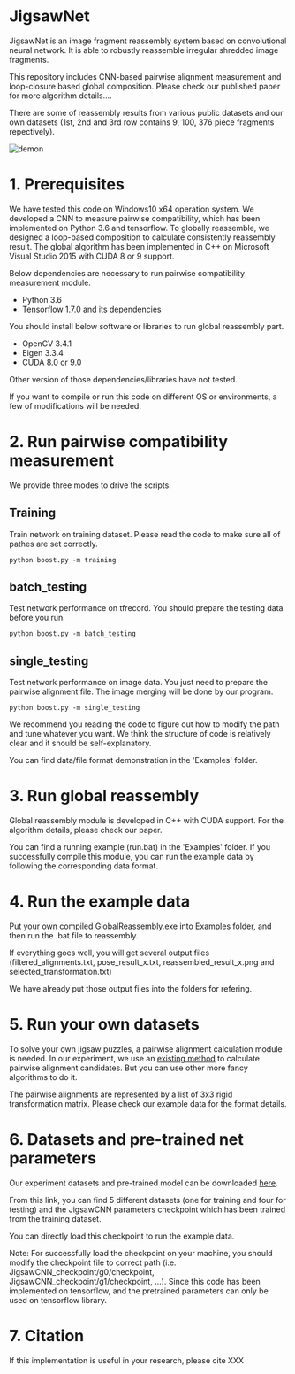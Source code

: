 # JigsawNet

JigsawNet is an image fragment reassembly system based on convolutional neural network. It is able to robustly reassemble irregular shredded image fragments.

This repository includes CNN-based pairwise alignment measurement and loop-closure based global composition. Please check our published paper for more algorithm details....

There are some of reassembly results from various public datasets and our own datasets (1st, 2nd and 3rd row contains 9, 100, 376 piece fragments repectively).

![demon](https://raw.githubusercontent.com/Lecanyu/JigsawNet/master/Examples/demo.png)





# 1. Prerequisites

We have tested this code on Windows10 x64 operation system.
We developed a CNN to measure pairwise compatibility, which has been implemented on Python 3.6 and tensorflow.
To globally reassemble, we designed a loop-based composition to calculate consistently reassembly result. The global algorithm has been implemented in C++ on Microsoft Visual Studio 2015 with CUDA 8 or 9 support. 

Below dependencies are necessary to run pairwise compatibility measurement module.
* Python 3.6
* Tensorflow 1.7.0 and its dependencies

You should install below software or libraries to run global reassembly part.
* OpenCV 3.4.1
* Eigen 3.3.4
* CUDA 8.0 or 9.0

Other version of those dependencies/libraries have not tested.

If you want to compile or run this code on different OS or environments, a few of modifications will be needed.



# 2. Run pairwise compatibility measurement

We provide three modes to drive the scripts. 

Training
------------
Train network on training dataset. Please read the code to make sure all of pathes are set correctly.
```
python boost.py -m training
```

batch_testing
------------
Test network performance on tfrecord. You should prepare the testing data before you run.
```
python boost.py -m batch_testing
```

single_testing
------------
Test network performance on image data. You just need to prepare the pairwise alignment file. The image merging will be done by our program.
```
python boost.py -m single_testing
```

We recommend you reading the code to figure out how to modify the path and tune whatever you want. We think the structure of code is relatively clear and it should be self-explanatory.

You can find data/file format demonstration in the 'Examples' folder.


# 3. Run global reassembly

Global reassembly module is developed in C++ with CUDA support. For the algorithm details, please check our paper.

You can find a running example (run.bat) in the 'Examples' folder. 
If you successfully compile this module, you can run the example data by following the corresponding data format.


# 4. Run the example data

Put your own compiled GlobalReassembly.exe into Examples folder, and then run the .bat file to reassembly.

If everything goes well, you will get several output files (filtered_alignments.txt, pose_result_x.txt, reassembled_result_x.png and selected_transformation.txt)

We have already put those output files into the folders for refering. 

# 5. Run your own datasets

To solve your own jigsaw puzzles, a pairwise alignment calculation module is needed. In our experiment, we use an [existing method](http://citeseerx.ist.psu.edu/viewdoc/download?doi=10.1.1.683.4733&rep=rep1&type=pdf) to calculate pairwise alignment candidates. But you can use other more fancy algorithms to do it.

The pairwise alignments are represented by a list of 3x3 rigid transformation matrix. Please check our example data for the format details.


# 6. Datasets and pre-trained net parameters
Our experiment datasets and pre-trained model can be downloaded [here](https://drive.google.com/open?id=1sUIcAzFTJNAAEEhqdYAKMKgzjVwRvsP4).

From this link, you can find 5 different datasets (one for training and four for testing) and the JigsawCNN parameters checkpoint which has been trained from the training dataset. 

You can directly load this checkpoint to run the example data. 

Note: For successfully load the checkpoint on your machine, you should modify the checkpoint file to correct path (i.e. JigsawCNN_checkpoint/g0/checkpoint, JigsawCNN_checkpoint/g1/checkpoint, ...). 
Since this code has been implemented on tensorflow, and the pretrained parameters can only be used on tensorflow library.




# 7. Citation
If this implementation is useful in your research, please cite XXX

